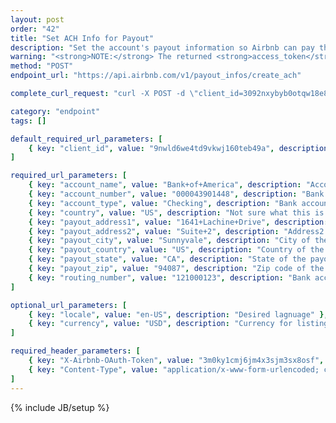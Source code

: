 ```yaml
---
layout: post
order: "42"
title: "Set ACH Info for Payout"
description: "Set the account's payout information so Airbnb can pay the user."
warning: "<strong>NOTE:</strong> The returned <strong>access_token</strong> is required to hit logged-in endpoints."
method: "POST"
endpoint_url: "https://api.airbnb.com/v1/payout_infos/create_ach"

complete_curl_request: "curl -X POST -d \"client_id=3092nxybyb0otqw18e8nh5nty\" -d \"locale=en-US\" -d \"currency=USD\" -d \"account_name=Bank+of+America\" -d \"account_number=000043901948\" -d \"account_type=Checking\" -d \"country=US\" -d \"payout_address1=1641+Lachine+Drive\" -d \"payout_address2=\" -d \"payout_city=Sunnyvale\" -d \"payout_country=US\" -d \"payout_state=CA\" -d \"payout_zip=94087\" -d \"routing_number=121000123\" -H \"X-Airbnb-OAuth-Token: 9nwld6we4td9vkwj160teb49a\" -H \"Content-Type: application/x-www-form-urlencoded; charset=UTF-8\" https://api.airbnb.com/v1/payout_infos/create_ach"

category: "endpoint"
tags: []

default_required_url_parameters: [
	{ key: "client_id", value: "9nwld6we4td9vkwj160teb49a", description: "API Key" }
]

required_url_parameters: [
	{ key: "account_name", value: "Bank+of+America", description: "Account name to save as" },
	{ key: "account_number", value: "000043901448", description: "Bank account number." },
	{ key: "account_type", value: "Checking", description: "Bank account type (\"Savings\" or \"Checking\")" },
	{ key: "country", value: "US", description: "Not sure what this is for." },
	{ key: "payout_address1", value: "1641+Lachine+Drive", description: "Address1 of the payout" },
	{ key: "payout_address2", value: "Suite+2", description: "Address2 of the payout" },
	{ key: "payout_city", value: "Sunnyvale", description: "City of the payout" },
	{ key: "payout_country", value: "US", description: "Country of the payout" },
	{ key: "payout_state", value: "CA", description: "State of the payout" },
	{ key: "payout_zip", value: "94087", description: "Zip code of the payout" },
	{ key: "routing_number", value: "121000123", description: "Bank account routing number" },
]

optional_url_parameters: [
	{ key: "locale", value: "en-US", description: "Desired lagnuage" },
	{ key: "currency", value: "USD", description: "Currency for listings" }
]

required_header_parameters: [
	{ key: "X-Airbnb-OAuth-Token", value: "3m0ky1cmj6jm4x3sjm3sx8osf", description: "Airbnb auth token (from auth-ing with login endpoints)" },
	{ key: "Content-Type", value: "application/x-www-form-urlencoded; charset=UTF-8", description: "Content type" }
]
---
```

{% include JB/setup %}
